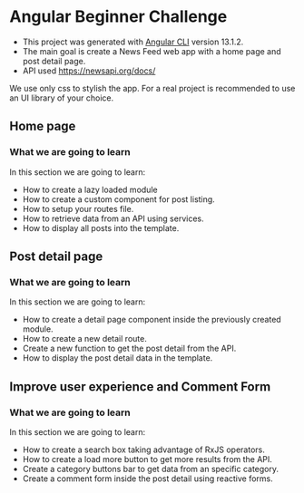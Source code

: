 # Angular Beginner Challenge

- This project was generated with [Angular CLI](https://github.com/angular/angular-cli) version 13.1.2.
- The main goal is create a News Feed web app with a home page and post detail page.
- API used https://newsapi.org/docs/

We use only css to stylish the app. For a real project is recommended to use an UI library of your choice. 

## Home page

### What we are going to learn

In this section we are going to learn:

- How to create a lazy loaded module
- How to create a custom component for post listing.
- How to setup your routes file.
- How to retrieve data from an API using services.
- How to display all posts into the template.

## Post detail page

### What we are going to learn

In this section we are going to learn:

- How to create a detail page component inside the previously created module.
- How to create a new detail route.
- Create a new function to get the post detail from the API.
- How to display the post detail data in the template.

## Improve user experience and Comment Form

### What we are going to learn

In this section we are going to learn:

- How to create a search box taking advantage of RxJS operators.
- How to create a load more button to get more results from the API.
- Create a category buttons bar to get data from an specific category.
- Create a comment form inside the post detail using reactive forms.

